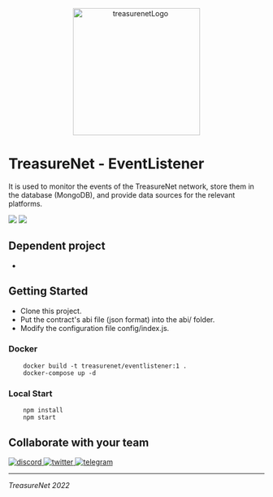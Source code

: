 <p align="center">
  <a href="https://treasurenet.io">
    <img alt="treasurenetLogo" src="https://raw.githubusercontent.com/wiki/treasurenetprotocol/treasurenet/images/logo.png" width="250" />
  </a>
</p>

# TreasureNet - EventListener

It is used to monitor the events of the TreasureNet network, store them in the database (MongoDB), and provide data sources for the relevant platforms.


![](https://img.shields.io/badge/Node.js-43853D?style=for-the-badge&logo=node.js&logoColor=white)
![](https://img.shields.io/badge/MongoDB-4EA94B?style=for-the-badge&logo=mongodb&logoColor=white)


## Dependent project

- 

## Getting Started

- Clone this project.
- Put the contract's abi file (json format) into the abi/ folder.
- Modify the configuration file config/index.js.

### Docker

```shell
    docker build -t treasurenet/eventlistener:1 .
    docker-compose up -d
```

### Local Start

```shell
    npm install
    npm start
```

## Collaborate with your team

<a href="https://discord.com/channels/990530508834340905/990530510746964004">
    <img alt="discord" src="https://badgen.net/badge/icon/discord?icon=discord&label" />
</a>
<a href="https://twitter.com/treasurenet_io">
    <img alt="twitter" src="https://badgen.net/badge/icon/twitter?icon=twitter&label" />
</a>
<a href="https://t.me/+hN6G5mGAlD8xMmI5">
    <img alt="telegram" src="https://badgen.net/badge/icon/telegram?icon=telegram&label" />
</a>

-----

_TreasureNet 2022_
